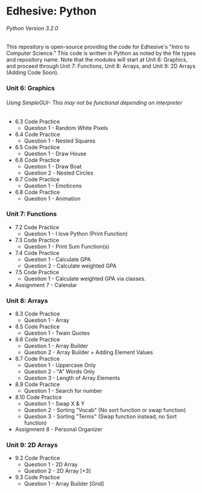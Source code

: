 # Edhesive: Python
###### _Python Version 3.2.0_
This repository is open-source providing the code for Edhesive's "Intro to Computer Science." This code is written in Python as noted by the file types and repository name. Note that the modules will start at Unit 6: Graphics, and proceed through Unit 7: Functions, Unit 8: Arrays, and Unit 9: 2D Arrays (Adding Code Soon).

### Unit 6: Graphics
###### _Using SimpleGUI- This may not be functional depending on interpreter_
* 6.3 Code Practice
   * Question 1 - Random White Pixels 
* 6.4 Code Practice
   * Question 1 - Nested Squares
* 6.5 Code Practice
   * Question 1 - Draw House
* 6.6 Code Practice
   * Question 1 - Draw Boat
   * Question 2 - Nested Circles
* 6.7 Code Practice
   * Question 1 - Emoticons
* 6.8 Code Practice
   * Question 1 - Animation

### Unit 7: Functions
* 7.2 Code Practice
   * Question 1 - I love Python (Print Function)
* 7.3 Code Practice
   * Question 1 - Print Sum Function(s)
* 7.4 Code Practice
   * Question 1 - Calculate GPA
   * Question 2 - Calculate weighted GPA
* 7.5 Code Practice
   * Question 1 - Calculate weighted GPA via classes.
* Assignment 7 - Calendar

### Unit 8: Arrays
* 8.3 Code Practice
   * Question 1 - Array
* 8.5 Code Practice
   * Question 1 - Twain Quotes
* 8.6 Code Practice 
   * Question 1 - Array Builder
   * Question 2 - Array Builder + Adding Element Values
* 8.7 Code Practice
   * Question 1 - Uppercase Only
   * Question 2 - "A" Words Only
   * Question 3 - Length of Array Elements
* 8.9 Code Practice
   * Question 1 - Search for number
* 8.10 Code Practice
   * Question 1 - Swap X & Y
   * Question 2 - Sorting "Vocab" (No sort function or swap function)
   * Question 3 - Sorting "Terms" (Swap function instead, no Sort function)
* Assignment 8 - Personal Organizer

### Unit 9: 2D Arrays
* 9.2 Code Practice
  * Question 1 - 2D Array
  * Question 2 - 2D Array \[+3]
* 9.3 Code Practice
  * Question 1 - Array Builder \[Grid]
